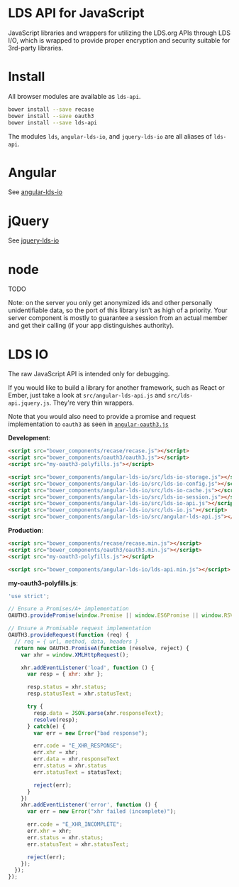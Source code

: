 LDS API for JavaScript
======================

JavaScript libraries and wrappers for utilizing the LDS.org APIs through LDS I/O,
which is wrapped to provide proper encryption and security suitable for 3rd-party
libraries.

Install
=======

All browser modules are available as `lds-api`.

```bash
bower install --save recase
bower install --save oauth3
bower install --save lds-api
```

The modules `lds`, `angular-lds-io`, and `jquery-lds-io` are all aliases of `lds-api`.

Angular
=======

See [angular-lds-io](https://github.com/LDSorg/lds-api-js/blob/master/README.angular.md)

jQuery
======

See [jquery-lds-io](https://github.com/LDSorg/lds-api-js/blob/master/README.jquery.md)

node
====

TODO

Note: on the server you only get anonymized ids and other personally unidentifiable data, so the port of this library isn't as high of a priority. Your server component is mostly to guarantee a session from an actual member and get their calling (if your app distinguishes authority).

LDS IO
======

The raw JavaScript API is intended only for debugging.

If you would like to build a library for another framework, such as React or Ember,
just take a look at `src/angular-lds-api.js` and `src/lds-api.jquery.js`. They're very thin wrappers.

Note that you would also need to provide a promise and request implementation to `oauth3` as seen in
[`angular-oauth3.js`](https://github.com/OAuth3/bower-oauth3/blob/master/angular-oauth3.js)

**Development**:

```html
<script src="bower_components/recase/recase.js"></script>
<script src="bower_components/oauth3/oauth3.js"></script>
<script src="my-oauth3-polyfills.js"></script>

<script src="bower_components/angular-lds-io/src/lds-io-storage.js"></script>
<script src="bower_components/angular-lds-io/src/lds-io-config.js"></script>
<script src="bower_components/angular-lds-io/src/lds-io-cache.js"></script>
<script src="bower_components/angular-lds-io/src/lds-io-session.js"></script>
<script src="bower_components/angular-lds-io/src/lds-io-api.js"></script>
<script src="bower_components/angular-lds-io/src/lds-io.js"></script>
<script src="bower_components/angular-lds-io/src/angular-lds-api.js"></script>
```

**Production**:

```html
<script src="bower_components/recase/recase.min.js"></script>
<script src="bower_components/oauth3/oauth3.min.js"></script>
<script src="my-oauth3-polyfills.js"></script>

<script src="bower_components/angular-lds-io/lds-api.min.js"></script>
```

**my-oauth3-polyfills.js**:

```javascript
'use strict';

// Ensure a Promises/A+ implementation
OAUTH3.providePromise(window.Promise || window.ES6Promise || window.RSVP);

// Ensure a Promisable request implementation
OAUTH3.provideRequest(function (req) {
  // req = { url, method, data, headers }
  return new OAUTH3.PromiseA(function (resolve, reject) {
    var xhr = window.XMLHttpRequest();

    xhr.addEventListener('load', function () {
      var resp = { xhr: xhr };

      resp.status = xhr.status;
      resp.statusText = xhr.statusText;

      try {
        resp.data = JSON.parse(xhr.responseText);
        resolve(resp);
      } catch(e) {
        var err = new Error("bad response");

        err.code = "E_XHR_RESPONSE";
        err.xhr = xhr;
        err.data = xhr.responseText
        err.status = xhr.status
        err.statusText = statusText;

        reject(err);
      }
    })
    xhr.addEventListener('error', function () {
      var err = new Error("xhr failed (incomplete)");

      err.code = "E_XHR_INCOMPLETE";
      err.xhr = xhr;
      err.status = xhr.status;
      err.statusText = xhr.statusText;

      reject(err);
    });
  });
});
```

